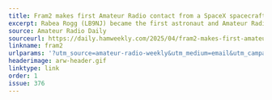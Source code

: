 ```yaml
---
title: Fram2 makes first Amateur Radio contact from a SpaceX spacecraft
excerpt: Rabea Rogg (LB9NJ) became the first astronaut and Amateur Radio operator to make contact with Earth from a SpaceX Dragon spacecraft.
source: Amateur Radio Daily
sourceurl: https://daily.hamweekly.com/2025/04/fram2-makes-first-amateur-radio-contacts-via-spacex-spacecraft/
linkname: fram2
urlparams: '?utm_source=amateur-radio-weekly&utm_medium=email&utm_campaign=newsletter'
headerimage: arw-header.gif
linktype: link
order: 1
issue: 376
---
```

